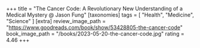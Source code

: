 +++
title = "The Cancer Code: A Revolutionary New Understanding of a Medical Mystery @ Jason Fung"
[taxonomies]
tags = [ "Health", "Medicine", "Science" ]
[extra]
review_image_path = "https://www.goodreads.com/book/show/53428805-the-cancer-code"
book_image_path = "/books/2023-05-20-the-cancer-code.jpg"
rating = 4.46
+++
